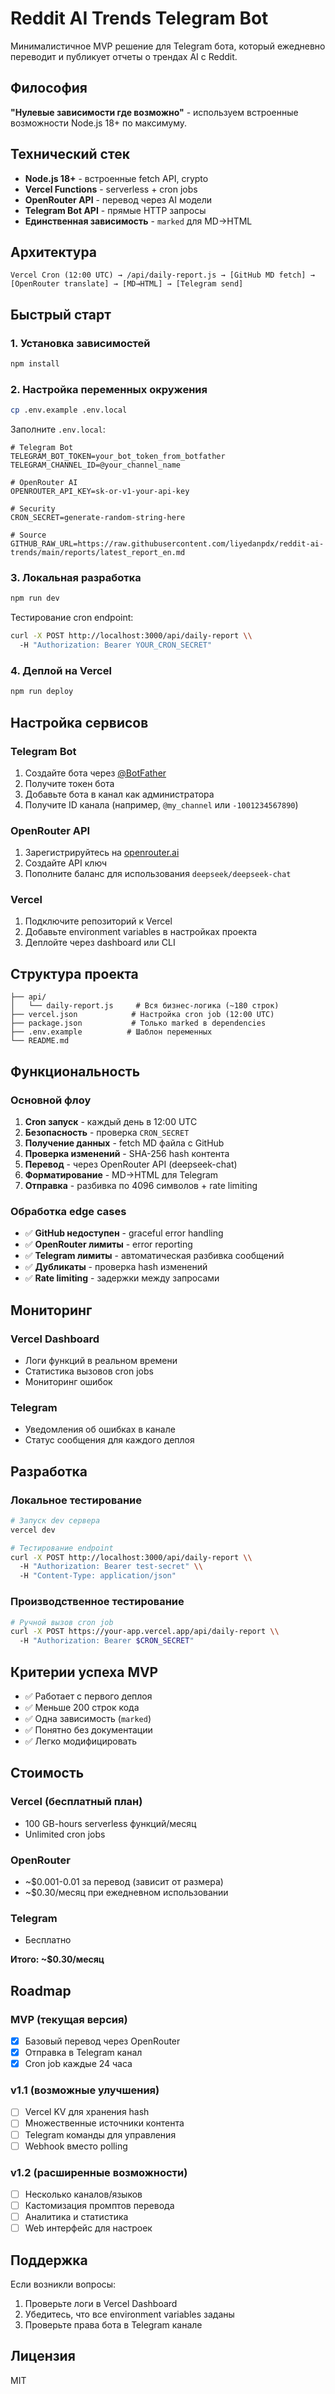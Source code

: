 # Reddit AI Trends Telegram Bot

Минималистичное MVP решение для Telegram бота, который ежедневно переводит и публикует отчеты о трендах AI с Reddit.

## Философия

**"Нулевые зависимости где возможно"** - используем встроенные возможности Node.js 18+ по максимуму.

## Технический стек

- **Node.js 18+** - встроенные fetch API, crypto
- **Vercel Functions** - serverless + cron jobs
- **OpenRouter API** - перевод через AI модели
- **Telegram Bot API** - прямые HTTP запросы
- **Единственная зависимость** - `marked` для MD→HTML

## Архитектура

```
Vercel Cron (12:00 UTC) → /api/daily-report.js → [GitHub MD fetch] → [OpenRouter translate] → [MD→HTML] → [Telegram send]
```

## Быстрый старт

### 1. Установка зависимостей

```bash
npm install
```

### 2. Настройка переменных окружения

```bash
cp .env.example .env.local
```

Заполните `.env.local`:

```env
# Telegram Bot
TELEGRAM_BOT_TOKEN=your_bot_token_from_botfather
TELEGRAM_CHANNEL_ID=@your_channel_name

# OpenRouter AI
OPENROUTER_API_KEY=sk-or-v1-your-api-key

# Security
CRON_SECRET=generate-random-string-here

# Source
GITHUB_RAW_URL=https://raw.githubusercontent.com/liyedanpdx/reddit-ai-trends/main/reports/latest_report_en.md
```

### 3. Локальная разработка

```bash
npm run dev
```

Тестирование cron endpoint:
```bash
curl -X POST http://localhost:3000/api/daily-report \\
  -H "Authorization: Bearer YOUR_CRON_SECRET"
```

### 4. Деплой на Vercel

```bash
npm run deploy
```

## Настройка сервисов

### Telegram Bot

1. Создайте бота через [@BotFather](https://t.me/botfather)
2. Получите токен бота
3. Добавьте бота в канал как администратора
4. Получите ID канала (например, `@my_channel` или `-1001234567890`)

### OpenRouter API

1. Зарегистрируйтесь на [openrouter.ai](https://openrouter.ai)
2. Создайте API ключ
3. Пополните баланс для использования `deepseek/deepseek-chat`

### Vercel

1. Подключите репозиторий к Vercel
2. Добавьте environment variables в настройках проекта
3. Деплойте через dashboard или CLI

## Структура проекта

```
├── api/
│   └── daily-report.js     # Вся бизнес-логика (~180 строк)
├── vercel.json            # Настройка cron job (12:00 UTC)
├── package.json           # Только marked в dependencies
├── .env.example          # Шаблон переменных
└── README.md
```

## Функциональность

### Основной флоу

1. **Cron запуск** - каждый день в 12:00 UTC
2. **Безопасность** - проверка `CRON_SECRET`
3. **Получение данных** - fetch MD файла с GitHub
4. **Проверка изменений** - SHA-256 hash контента
5. **Перевод** - через OpenRouter API (deepseek-chat)
6. **Форматирование** - MD→HTML для Telegram
7. **Отправка** - разбивка по 4096 символов + rate limiting

### Обработка edge cases

- ✅ **GitHub недоступен** - graceful error handling
- ✅ **OpenRouter лимиты** - error reporting
- ✅ **Telegram лимиты** - автоматическая разбивка сообщений
- ✅ **Дубликаты** - проверка hash изменений
- ✅ **Rate limiting** - задержки между запросами

## Мониторинг

### Vercel Dashboard
- Логи функций в реальном времени
- Статистика вызовов cron jobs
- Мониторинг ошибок

### Telegram
- Уведомления об ошибках в канале
- Статус сообщения для каждого деплоя

## Разработка

### Локальное тестирование

```bash
# Запуск dev сервера
vercel dev

# Тестирование endpoint
curl -X POST http://localhost:3000/api/daily-report \\
  -H "Authorization: Bearer test-secret" \\
  -H "Content-Type: application/json"
```

### Производственное тестирование

```bash
# Ручной вызов cron job
curl -X POST https://your-app.vercel.app/api/daily-report \\
  -H "Authorization: Bearer $CRON_SECRET"
```

## Критерии успеха MVP

- ✅ Работает с первого деплоя
- ✅ Меньше 200 строк кода  
- ✅ Одна зависимость (`marked`)
- ✅ Понятно без документации
- ✅ Легко модифицировать

## Стоимость

### Vercel (бесплатный план)
- 100 GB-hours serverless функций/месяц
- Unlimited cron jobs

### OpenRouter
- ~$0.001-0.01 за перевод (зависит от размера)
- ~$0.30/месяц при ежедневном использовании

### Telegram
- Бесплатно

**Итого: ~$0.30/месяц**

## Roadmap

### MVP (текущая версия)
- [x] Базовый перевод через OpenRouter
- [x] Отправка в Telegram канал
- [x] Cron job каждые 24 часа

### v1.1 (возможные улучшения)
- [ ] Vercel KV для хранения hash
- [ ] Множественные источники контента
- [ ] Telegram команды для управления
- [ ] Webhook вместо polling

### v1.2 (расширенные возможности)  
- [ ] Несколько каналов/языков
- [ ] Кастомизация промптов перевода
- [ ] Аналитика и статистика
- [ ] Web интерфейс для настроек

## Поддержка

Если возникли вопросы:
1. Проверьте логи в Vercel Dashboard
2. Убедитесь, что все environment variables заданы
3. Проверьте права бота в Telegram канале

## Лицензия

MIT